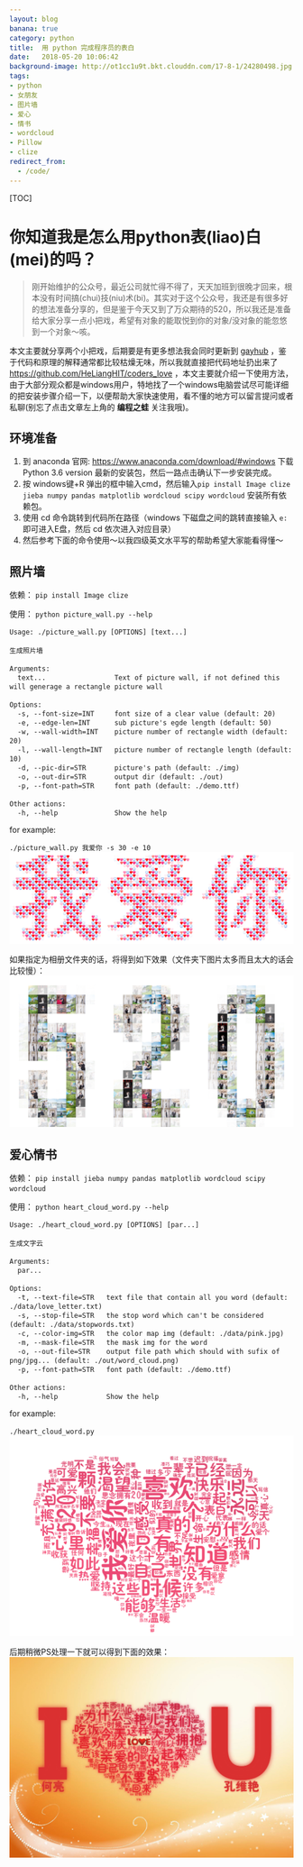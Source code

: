 ```yaml
---
layout: blog
banana: true
category: python
title:  用 python 完成程序员的表白
date:   2018-05-20 10:06:42
background-image: http://ot1cc1u9t.bkt.clouddn.com/17-8-1/24280498.jpg
tags:
- python
- 女朋友
- 图片墙
- 爱心
- 情书
- wordcloud
- Pillow
- clize
redirect_from:
  - /code/
---
```



[TOC]

# 你知道我是怎么用python表(liao)白(mei)的吗？

> 刚开始维护的公众号，最近公司就忙得不得了，天天加班到很晚才回来，根本没有时间搞(chui)技(niu)术(bi)。其实对于这个公众号，我还是有很多好的想法准备分享的，但是鉴于今天又到了万众期待的520，所以我还是准备给大家分享一点小把戏，希望有对象的能取悦到你的对象/没对象的能忽悠到一个对象～咳。

本文主要就分享两个小把戏，后期要是有更多想法我会同时更新到 [gayhub](https://github.com/HeLiangHIT/coders_love) ，鉴于代码和原理的解释通常都比较枯燥无味，所以我就直接把代码地址扔出来了 https://github.com/HeLiangHIT/coders_love ，本文主要就介绍一下使用方法，由于大部分观众都是windows用户，特地找了一个windows电脑尝试尽可能详细的把安装步骤介绍一下，以便帮助大家快速使用，看不懂的地方可以留言提问或者私聊(别忘了点击文章左上角的 **编程之蛙** 关注我哦)。

## 环境准备
1. 到 anaconda 官网:  https://www.anaconda.com/download/#windows 下载 Python 3.6 version 最新的安装包，然后一路点击确认下一步安装完成。
2. 按 windows键+R 弹出的框中输入cmd，然后输入`pip install Image clize jieba numpy pandas matplotlib wordcloud scipy wordcloud` 安装所有依赖包。
3. 使用 cd 命令跳转到代码所在路径（windows 下磁盘之间的跳转直接输入 `e:` 即可进入E盘，然后 cd 依次进入对应目录）
4. 然后参考下面的命令使用～以我四级英文水平写的帮助希望大家能看得懂～


## 照片墙
依赖：
`pip install Image clize`

使用：
`python picture_wall.py --help`
```
Usage: ./picture_wall.py [OPTIONS] [text...]

生成照片墙

Arguments:
  text...                 Text of picture wall, if not defined this will generage a rectangle picture wall

Options:
  -s, --font-size=INT     font size of a clear value (default: 20)
  -e, --edge-len=INT      sub picture's egde length (default: 50)
  -w, --wall-width=INT    picture number of rectangle width (default: 20)
  -l, --wall-length=INT   picture number of rectangle length (default: 10)
  -d, --pic-dir=STR       picture's path (default: ./img)
  -o, --out-dir=STR       output dir (default: ./out)
  -p, --font-path=STR     font path (default: ./demo.ttf)

Other actions:
  -h, --help              Show the help
```
for example:

`./picture_wall.py 我爱你 -s 30 -e 10`
![./img/我爱你.png](./img/我爱你.png)

如果指定为相册文件夹的话，将得到如下效果（文件夹下图片太多而且太大的话会比较慢）：
![./img/520.png](./img/520.png)


## 爱心情书
依赖：
`pip install jieba numpy pandas matplotlib wordcloud scipy wordcloud`

使用：
`python heart_cloud_word.py --help`
```
Usage: ./heart_cloud_word.py [OPTIONS] [par...]

生成文字云

Arguments:
  par...

Options:
  -t, --text-file=STR   text file that contain all you word (default: ./data/love_letter.txt)
  -s, --stop-file=STR   the stop word which can't be considered (default: ./data/stopwords.txt)
  -c, --color-img=STR   the color map img (default: ./data/pink.jpg)
  -m, --mask-file=STR   the mask img for the word
  -o, --out-file=STR    output file path which should with sufix of png/jpg... (default: ./out/word_cloud.png)
  -p, --font-path=STR   font path (default: ./demo.ttf)

Other actions:
  -h, --help            Show the help
```
for example:

`./heart_cloud_word.py`
![./img/word_cloud.png](./img/word_cloud.png)

后期稍微PS处理一下就可以得到下面的效果：
![./img/I_LOVE_KWY.jpg](./img/I_LOVE_KWY.jpg)




